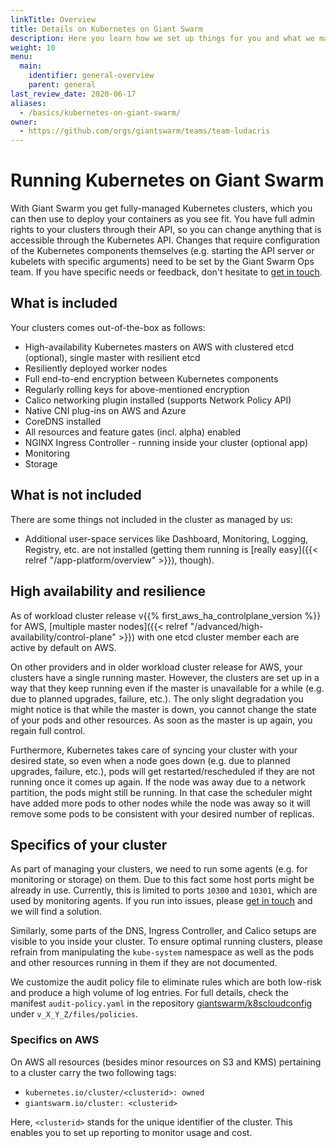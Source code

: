 ```yaml
---
linkTitle: Overview
title: Details on Kubernetes on Giant Swarm
description: Here you learn how we set up things for you and what we manage, so you don't have to.
weight: 10
menu:
  main:
    identifier: general-overview
    parent: general
last_review_date: 2020-06-17
aliases:
  - /basics/kubernetes-on-giant-swarm/
owner:
  - https://github.com/orgs/giantswarm/teams/team-ludacris
---
```


# Running Kubernetes on Giant Swarm

With Giant Swarm you get fully-managed Kubernetes clusters, which you can then use to deploy your containers as you see fit. You have full admin rights to your clusters through their API, so you can change anything that is accessible through the Kubernetes API. Changes that require configuration of the Kubernetes components themselves (e.g. starting the API server or kubelets with specific arguments) need to be set by the Giant Swarm Ops team. If you have specific needs or feedback, don't hesitate to [get in touch](mailto:support@giantswarm.io).

## What is included

Your clusters comes out-of-the-box as follows:

- High-availability Kubernetes masters on AWS with clustered etcd (optional), single master with resilient etcd
- Resiliently deployed worker nodes
- Full end-to-end encryption between Kubernetes components
- Regularly rolling keys for above-mentioned encryption
- Calico networking plugin installed (supports Network Policy API)
- Native CNI plug-ins on AWS and Azure
- CoreDNS installed
- All resources and feature gates (incl. alpha) enabled
- NGINX Ingress Controller - running inside your cluster (optional app)
- Monitoring
- Storage

## What is not included

There are some things not included in the cluster as managed by us:

- Additional user-space services like Dashboard, Monitoring, Logging, Registry, etc. are not installed (getting them running is [really easy]({{< relref "/app-platform/overview" >}}), though).

## High availability and resilience

As of workload cluster release v{{% first_aws_ha_controlplane_version %}} for AWS, [multiple master nodes]({{< relref "/advanced/high-availability/control-plane" >}}) with one
etcd cluster member each are active by default on AWS.

On other providers and in older workload cluster release for AWS, your clusters have a single running master. However, the clusters are set up in a way that they keep running even if the master is unavailable for a while (e.g. due to planned upgrades, failure, etc.). The only slight degradation you might notice is that while the master is down, you cannot change the state of your pods and other resources. As soon as the master is up again, you regain full control.

Furthermore, Kubernetes takes care of syncing your cluster with your desired state, so even when a node goes down (e.g. due to planned upgrades, failure, etc.), pods will get restarted/rescheduled if they are not running once it comes up again. If the node was away due to a network partition, the pods might still be running. In that case the scheduler might have added more pods to other nodes while the node was away so it will remove some pods to be consistent with your desired number of replicas.

## Specifics of your cluster

As part of managing your clusters, we need to run some agents (e.g. for monitoring or storage) on them. Due to this fact some host ports might be already in use. Currently, this is limited to ports `10300` and `10301`, which are used by monitoring agents. If you run into issues, please [get in touch](mailto:support@giantswarm.io) and we will find a solution.

Similarly, some parts of the DNS, Ingress Controller, and Calico setups are visible to you inside your cluster. To ensure optimal running clusters, please refrain from manipulating the `kube-system` namespace as well as the pods and other resources running in them if they are not documented.

We customize the audit policy file to eliminate rules which are both low-risk and produce a high volume of log entries. For full details, check the manifest `audit-policy.yaml` in the repository [giantswarm/k8scloudconfig](https://github.com/giantswarm/k8scloudconfig) under `v_X_Y_Z/files/policies`.

### Specifics on AWS

On AWS all resources (besides minor resources on S3 and KMS) pertaining to a cluster carry the two following tags:

- `kubernetes.io/cluster/<clusterid>: owned`
- `giantswarm.io/cluster: <clusterid>`

Here, `<clusterid>` stands for the unique identifier of the cluster. This enables you to set up reporting to monitor usage and cost.

